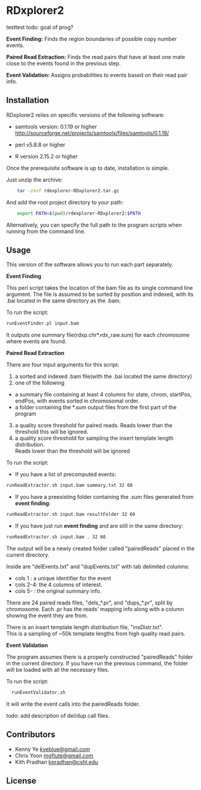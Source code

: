 # RDxplorer2

testtest
todo:  goal of prog?

**Event Finding:**
Finds the region boundaries of possible copy number events.

**Paired Read Extraction:**
Finds the read pairs that have at least one mate 
close to the events found in the previous step.  

**Event Validation:**
Assigns probabilities to events based on their read pair info.


Installation
-------------

RDxplorer2 relies on specific versions of the following software:

* samtools version: 0.1.19 or higher
http://sourceforge.net/projects/samtools/files/samtools/0.1.19/

* perl v5.8.8 or higher

* R version 2.15.2 or higher

Once the prerequisite software is up to date, installation is simple.

Just unzip the archive:

```bash
	tar -zxvf rdexplorer-RDxplorer2.tar.gz 
```
And add the root project directory to your path:

```bash
	export PATH=$(pwd)/rdexplorer-RDxplorer2:$PATH
```

Alternatively, you can specify the full path to the 
program scripts when running from the command line.
    

Usage
-----
This version of the software allows you to run each part separately.


**Event Finding**

This perl script takes the location of the bam file as its single command line argument.
The file is assumed to be sorted by position and indexed, with its .bai 
located in the same directory as the .bam.

To run the script:
```bash
runEventFinder.pl input.bam
```

It outputs one summary file(rdxp.chr\*\.rdx_raw.sum) for each chromosome where events are found.


**Paired Read Extraction**

There are four input arguments for this script: 

1. a sorted and indexed .bam file(with the .bai located the same directory)
2. one of the following 
  * a summary file containing at least 4 columns for state, chrom, startPos, endPos, 
  with events sorted in chromosomal order.
  * a folder containing the *.sum output files from the first part of the program
3. a quality score threshold for paired reads.  Reads lower than the threshold this will be ignored.
4. a quality score threshold for sampling the insert template length distribution.  
Reads lower than the threshold will be ignored

To run the script:
* If you have a list of precomputed events:
```bash
runReadExtractor.sh input.bam summary.txt 32 60
```

* If you have a preexisting folder containing the .sum files generated from **event finding**:
```bash
runReadExtractor.sh input.bam resultFolder 32 60
```

* If you have just run **event finding** and are still in the same directory:
```bash
runReadExtractor.sh input.bam . 32 60
```

The output will be a newly created folder called "pairedReads" placed in the current directory.  

Inside are "delEvents.txt" and "dupEvents.txt" with tab delimited columns:
* cols 1  : a unique identifier for the event
* cols 2-4: the 4 columns of interest.
* cols 5- : the original summary info.

There are 24 paired reads files, "dels\_\*.pr", and "dups\_\*.pr", split by chromosome.
Each .pr has the reads' mapping info along with a column showing the event they are from. 

There is an insert template length distribution file, "insDistr.txt".  
This is a sampling of ~50k template lengths from high quality read pairs.


**Event Validation**

The program assumes there is a properly constructed "pairedReads" folder in the current directory.
If you have run the previous command, the folder will be loaded with all the necessary files.

To run the script:
```bash
  runEventValidator.sh
```
It will write the event calls into the pairedReads folder.

todo:  add description of del/dup call files.

Contributors
---------
* Kenny Ye <kyeblue@gmail.com>
* Chris Yoon <mgflute@gmail.com>
* Kith Pradhan <kpradhan@cshl.edu>


License
---------

